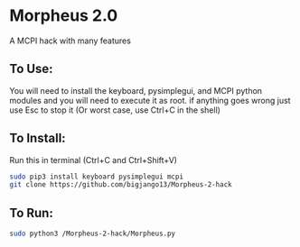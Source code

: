 # Morpheus 2.0
A MCPI hack with many features
## To Use:
You will need to install the keyboard, pysimplegui, and MCPI python modules and you will need to execute it as root. if anything goes wrong just use Esc to stop it (Or worst case, use Ctrl+C in the shell)
## To Install:
Run this in terminal (Ctrl+C and Ctrl+Shift+V) 
```bash
sudo pip3 install keyboard pysimplegui mcpi
git clone https://github.com/bigjango13/Morpheus-2-hack
```
## To Run:
```bash
sudo python3 /Morpheus-2-hack/Morpheus.py
```

